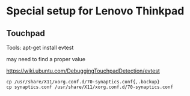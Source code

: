 # Special setup for Lenovo Thinkpad



## Touchpad

Tools:
apt-get install evtest

may need to find a proper value

https://wiki.ubuntu.com/DebuggingTouchpadDetection/evtest

```
cp /usr/share/X11/xorg.conf.d/70-synaptics.conf{,.backup}
cp synaptics.conf /usr/share/X11/xorg.conf.d/70-synaptics.conf
```

